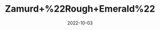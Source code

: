 ---
title: 'Zamurd+%22Rough+Emerald%22'
date: '2022-10-03' 
metatag: '' 
inventory: '0' 
draft: false 
# meta description 
shortDescripton: 'Emerald+is+a+life-affirming+stone.+It+provides+inspiration%2c+balance%2c+wisdom%2c+and+patience.+'
description: 'Stone'
longdescription: ''
featured: True
# product Price
price: '50.0'
# Product Short Description
shortDescription: 'Emerald+is+a+life-affirming+stone.+It+provides+inspiration%2c+balance%2c+wisdom%2c+and+patience.+'
productID: '0AEF3977-1923-ED11-9968-005056B3A416'
type: 'products'
category: 'Stone' 
thumnailproduct: 'https://eraconnect.blob.core.windows.net/product-images/aminsaddiquidawakhana/0AEF3977-1923-ED11-9968-005056B3A416.webp' 
images:
  - image: 'https://eraconnect.blob.core.windows.net/product-images/aminsaddiquidawakhana/0AEF3977-1923-ED11-9968-005056B3A416.webp'  
Variants:
---